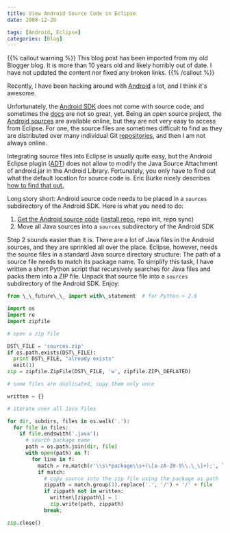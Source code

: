 ```yaml
---
title: View Android Source Code in Eclipse
date: 2008-12-20

tags: [Android, Eclipse]
categories: [Blog]
---
```


{{% callout warning %}} This blog post has been imported from my old Blogger
blog. It is more than 10 years old and likely horribly out of date. I have not
updated the content nor fixed any broken links. {{% /callout %}}

Recently, I have been hacking around with [Android](http://www.android.com/) a
lot, and I think it's awesome.

Unfortunately, the [Android SDK](http://code.google.com/android/) does not come
with source code, and sometimes the
[docs](http://code.google.com/android/documentation.html) are not so great, yet.
Being an open source project, the [Android sources](http://source.android.com/)
are available online, but they are not very easy to access from Eclipse. For
one, the source files are sometimes difficult to find as they are distributed
over many individual Git [repositories](http://android.git.kernel.org/), and
then I am not always online.

Integrating source files into Eclipse is usually quite easy, but the Android
Eclipse plugin
([ADT](http://code.google.com/android/intro/installing.html#installingplugin))
does not allow to modify the Java Source Attachment of android.jar in the
Android Library. Fortunately, you only have to find out what the default
location for source code is. Eric Burke nicely describes [how to find that
out.](http://stuffthathappens.com/blog/2008/11/01/browsing-android-source-in-eclipse/)

Long story short: Android source code needs to be placed in a `sources`
subdirectory of the Android SDK. Here is what you need to do:

1. [Get the Android source code](http://source.android.com/download/) ([install
   repo](http://source.android.com/download/using-repo#TOC-Task-reference), repo
   init, repo sync)
2. Move all Java sources into a `sources` subdirectory of the Android SDK

Step 2 sounds easier than it is. There are a lot of Java files in the Android
sources, and they are sprinkled all over the place. Eclipse, however, needs the
source files in a standard Java source directory structure: The path of a source
file needs to match its package name. To simplify this task, I have written a
short Python script that recursively searches for Java files and packs them into
a ZIP file. Unpack that source file into a `sources` subdirectory of the Android
SDK. Enjoy:

```python
from \_\_future\_\_ import with\_statement  # for Python < 2.6

import os
import re
import zipfile

# open a zip file

DST\_FILE = 'sources.zip'
if os.path.exists(DST\_FILE):
  print DST\_FILE, "already exists"
  exit(1)
zip = zipfile.ZipFile(DST\_FILE, 'w', zipfile.ZIP\_DEFLATED)

# some files are duplicated, copy them only once

written = {}

# iterate over all Java files

for dir, subdirs, files in os.walk('.'):
  for file in files:
    if file.endswith('.java'):
      # search package name
      path = os.path.join(dir, file)
      with open(path) as f:
        for line in f:
          match = re.match(r'\\s\*package\\s+(\[a-zA-Z0-9\\.\_\]+);', line)
          if match:
            # copy source into the zip file using the package as path
            zippath = match.group(1).replace('.', '/') + '/' + file
            if zippath not in written:
              written\[zippath\] = 1
              zip.write(path, zippath)
            break;

zip.close()
```
